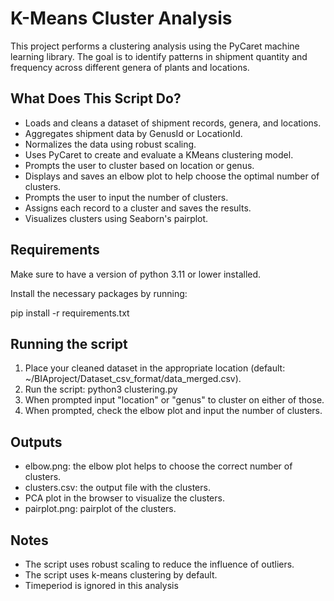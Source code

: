 # K-Means Cluster Analysis

This project performs a clustering analysis using the PyCaret machine learning library. The goal is to identify patterns in shipment quantity and frequency across different genera of plants and locations.

## What Does This Script Do?

- Loads and cleans a dataset of shipment records, genera, and locations.
- Aggregates shipment data by GenusId or LocationId.
- Normalizes the data using robust scaling.
- Uses PyCaret to create and evaluate a KMeans clustering model.
- Prompts the user to cluster based on location or genus.
- Displays and saves an elbow plot to help choose the optimal number of clusters.
- Prompts the user to input the number of clusters.
- Assigns each record to a cluster and saves the results.
- Visualizes clusters using Seaborn's pairplot.

## Requirements

Make sure to have a version of python 3.11 or lower installed. 

Install the necessary packages by running: 

pip install -r requirements.txt

## Running the script 

1. Place your cleaned dataset in the appropriate location (default: ~/BIAproject/Dataset_csv_format/data_merged.csv).
2. Run the script: 
python3 clustering.py
3. When prompted input "location" or "genus" to cluster on either of those. 
4. When prompted, check the elbow plot and input the number of clusters. 

## Outputs

- elbow.png: the elbow plot helps to choose the correct number of clusters. 
- clusters.csv: the output file with the clusters.
- PCA plot in the browser to visualize the clusters.
- pairplot.png: pairplot of the clusters. 

## Notes
- The script uses robust scaling to reduce the influence of outliers.
- The script uses k-means clustering by default.
- Timeperiod is ignored in this analysis

